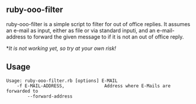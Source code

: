 ## ruby-ooo-filter
ruby-ooo-filter is a simple script to filter for out of office replies. It assumes an e-mail as input, either as file or via standard inputi, and an e-mail-address to forward the given message to if it is not an out of office reply. 

**It is not working yet, so try at your own risk!*

## Usage
```
Usage: ruby-ooo-filter.rb [options] E-MAIL
    -f E-MAIL-ADDRESS,               Address where E-Mails are forwarded to
        --forward-address
```
